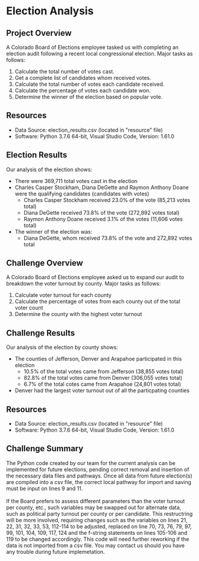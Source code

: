 # Election Analysis

## Project Overview
A Colorado Board of Elections employee tasked us with completing an election audit following a recent local congressional election.  Major tasks as follows:

1. Calculate the total number of votes cast.
2. Get a complete list of candidates whom received votes.
3. Calculate the total number of votes each candidate received.
4. Calculate the percentage of votes each candidate won.
5. Determine the winner of the election based on popular vote.

## Resources
* Data Source: election_results.csv (located in "resource" file)<br/>
* Software: Python 3.7.6 64-bit, Visual Studio Code, Version: 1.61.0

## Election Results
Our analysis of the election shows:<br/>
- There were 369,711 total votes cast in the election<br/>
- Charles Casper Stockham, Diana DeGette and Raymon Anthony Doane were the qualifying candidates (candidates with votes)<br/>
  - Charles Casper Stockham received 23.0% of the vote (85,213 votes total)<br/>
  - Diana DeGette received 73.8% of the vote (272,892 votes total)<br/>
  - Raymon Anthony Doane received 3.1% of the votes (11,606 votes total)<br/>
- The winner of the election was:<br/>
  - Diana DeGette, whom received 73.8% of the vote and 272,892 votes total
 
 ## Challenge Overview
 A Colorado Board of Elections employee asked us to expand our audit to breakdown the voter turnout by county.  Major tasks as follows:
 
 1. Calculate voter turnout for each county<br/>
 2. Calculate the percentage of votes from each county out of the total voter count<br/>
 3. Determine the county with the highest voter turnout<br/>

## Challenge Results
Our analysis of the election by county shows:<br/>
- The counties of Jefferson, Denver and Arapahoe participated in this election<br/>
  - 10.5% of the total votes came from Jefferson (38,855 votes total)<br/>
  - 82.8% of the total votes came from Denver (306,055 votes total)<br/>
  - 6.7% of the total cotes came from Arapahoe (24,801 votes total)<br/>
- Denver had the largest voter turnout out of all the particpating counties<br/>

## Resources
* Data Source: election_results.csv (located in "resource" file)<br/>
* Software: Python 3.7.6 64-bit, Visual Studio Code, Version: 1.61.0

## Challenge Summary
The Python code created by our team for the current analysis can be implemented for future elections, pending correct removal and insertion of the necessary data files and pathways. Once all data from future election(s) are compiled into a csv file, the correct local pathway for import and saving must be input on lines 9 and 11.</br></br>
If the Board prefers to assess different parameters than the voter turnout per county, etc., such variables may be swapped out for alternate data, such as political party turnout per county or per candidate.  This restructring will be more involved, requiring changes such as the variables on lines 21, 22, 31, 32, 33, 53, 112-114 to be adjusted, replaced on line 70, 73, 76, 79, 97, 99, 101, 104, 109, 117, 124 and the f-string statements on lines 105-106 and 119 to be changed accordingly.  This code will need further reworking if the data is not imported from a csv file.  You may contact us should you have any trouble during future implemetation.  
  
